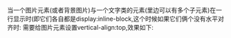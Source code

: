 当一个图片元素(或者背景图片)与一个文字类的元素(里边可以有多个子元素)在一行显示时(即它们各自都是display:inline-block,这个时候如果它们俩个没有水平对齐时:
需要给图片元素设置vertical-align:top,效果如下:
